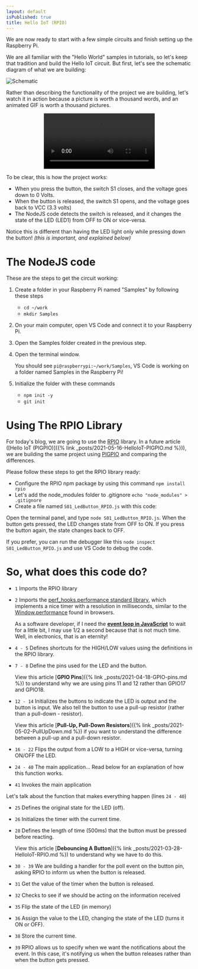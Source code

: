 ```yaml
---
layout: default
isPublished: true
title: Hello IoT (RPIO)
---
```


We are now ready to start with a few simple circuits and finish setting up the Raspberry Pi.

We are all familiar with the "Hello World" samples in tutorials, so let's keep that tradition and build the Hello IoT circuit. But first, let's see the schematic diagram of what we are building:

![Schematic](/assets/blog/2021-03-28/Schematic.png)

Rather than describing the functionality of the project we are building, let's watch it in action because a picture is worth a thousand words, and an animated GIF is worth a thousand pictures.

<p style="text-align:center">
    <video src="/assets/blog/2021-03-28/ProjectReview.mov" autoplay controls loop></video>
</p>

To be clear, this is how the project works:

- When you press the button, the switch S1 closes, and the voltage goes down to 0 Volts.
- When the button is released, the switch S1 opens, and the voltage goes back to VCC (3.3 volts)
- The NodeJS code detects the switch is released, and it changes the state of the LED (LED1) from OFF to ON or vice-versa.

Notice this is different than having the LED light only while pressing down the button! _(this is important, and explained below)_

# The NodeJS code

These are the steps to get the circuit working:

1. Create a folder in your Raspberry Pi named "Samples" by following these steps

   - `cd ~/work`
   - `mkdir Samples`

2. On your main computer, open VS Code and connect it to your Raspberry Pi.
3. Open the Samples folder created in the previous step.
4. Open the terminal window.

   You should see `pi@raspberrypi:~/work/Samples`, VS Code is working on a folder named Samples in the Raspberry Pi!

5. Initialize the folder with these commands
   - `npm init -y`
   - `git init`

# Using The RPIO Library

For today's blog, we are going to use the [RPIO](https://www.npmjs.com/package/rpio) library. In a future article ([Hello IoT (PIGPIO)]({% link _posts/2021-05-16-HelloIoT-PIGPIO.md %})), we are building the same project using [PIGPIO](https://www.npmjs.com/package/pigpio) and comparing the differences.

Please follow these steps to get the RPIO library ready:

- Configure the RPIO npm package by using this command `npm install rpio`
- Let's add the node_modules folder to .gitignore `echo "node_modules" > .gitignore`
- Create a file named `S01_LedButton_RPIO.js` with this code:

<script src="https://gist.github.com/eltoroit/f8fb7d4fe49eb1f90f44e82ad950b934.js"></script>

Open the terminal panel, and type `node S01_LedButton_RPIO.js`. When the button gets pressed, the LED changes state from OFF to ON. If you press the button again, the state changes back to OFF.

If you prefer, you can run the debugger like this `node inspect S01_LedButton_RPIO.js` and use VS Code to debug the code.

# So, what does this code do?

- `1` Imports the RPIO library
- `2` Imports the [perf_hooks.performance standard library](https://nodejs.org/api/perf_hooks.html#perf_hooks_perf_hooks_performance), which implements a nice timer with a resolution in milliseconds, similar to the [Window.performance](https://developer.mozilla.org/en-US/docs/Web/API/Window/performance) found in browsers.

  As a software developer, if I need the [**event loop in JavaScript**](http://eteventloop.herokuapp.com/) to wait for a little bit, I may use 1/2 a second because that is not much time. Well, in electronics, that is an eternity!

- `4 - 5` Defines shortcuts for the HIGH/LOW values using the definitions in the RPIO library.
- `7 - 8` Define the pins used for the LED and the button.

  View this article [**GPIO Pins**]({% link _posts/2021-04-18-GPIO-pins.md %}) to understand why we are using pins 11 and 12 rather than GPIO17 and GPIO18.

- `12 - 14` Initializes the buttons to indicate the LED is output and the button is input. We also tell the button to use a pull-up resistor (rather than a pull-down - resistor).

  View this article [**Pull-Up, Pull-Down Resistors**]({% link _posts/2021-05-02-PullUpDown.md %}) if you want to understand the difference between a pull-up and a pull-down resistor.

- `16 - 22` Flips the output from a LOW to a HIGH or vice-versa, turning ON/OFF the LED.
- `24 - 40` The main application… Read below for an explanation of how this function works.
- `41` Invokes the main application

Let's talk about the function that makes everything happen (lines `24 - 40`)

- `25` Defines the original state for the LED (off).
- `26` Initializes the timer with the current time.
- `28` Defines the length of time (500ms) that the button must be pressed before reacting.

  View this article [**Debouncing A Button**]({% link _posts/2021-03-28-HelloIoT-RPIO.md %}) to understand why we have to do this.

- `30 - 39` We are building a handler for the poll event on the button pin, asking RPIO to inform us when the button is released.
- `31` Get the value of the timer when the button is released.
- `32` Checks to see if we should be acting on the information received
- `35` Flip the state of the LED (in memory)
- `36` Assign the value to the LED, changing the state of the LED (turns it ON or OFF).
- `38` Store the current time.
- `39` RPIO allows us to specify when we want the notifications about the event. In this case, it's notifying us when the button releases rather than when the button gets pressed.
